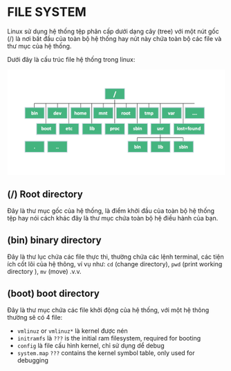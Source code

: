 # FILE SYSTEM

Linux sử dụng hệ thống tệp phân cấp dưới dạng cây (tree) với một nút gốc (/) là nơi băt đầu của toàn bộ hệ thống hay nút này chứa toàn bộ các file và thư mục của hệ thống.

Dưới đây là cấu trúc file hệ thống trong linux:

<img src="../Images/Linux-File-System.png">

## (/) Root directory
Đây là thư mục gốc của hệ thống, là điểm khởi đầu của toàn bộ hệ thống tệp hay nói cách khác đây là thư mục chứa toàn bộ hệ điều hành của bạn.

## (bin) binary directory
Đây là thư lục chứa các file thực thi, thường chứa các lệnh terminal, các tiện ích cốt lõi của hệ thông, ví vụ như: `cd` (change directory), `pwd` (print working directory ), `mv` (move) .v.v.

## (boot) boot directory
Đây là thư mục chứa các file khởi động của hệ thống, với một hệ thông thường sẽ có 4 file:
- `vmlinuz` or `vmlinuz*` là kernel được nén
- `initramfs` là `???` is the initial ram filesystem, required for booting
- `config` là file cấu hình kernel, chỉ sử dụng dể debug
- `system.map` `???` contains the kernel symbol table, only used for debugging